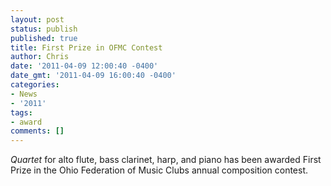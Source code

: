 ```yaml
---
layout: post
status: publish
published: true
title: First Prize in OFMC Contest
author: Chris
date: '2011-04-09 12:00:40 -0400'
date_gmt: '2011-04-09 16:00:40 -0400'
categories:
- News
- '2011'
tags:
- award
comments: []
---
```

*Quartet* for alto flute, bass clarinet, harp, and piano has been awarded First Prize in the Ohio Federation of Music Clubs annual composition contest.
